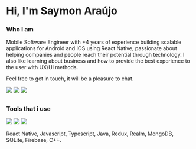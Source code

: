 <h1 >Hi, I'm Saymon Araújo</h1>
  
<h3 >Who I am</h3>

<p>
Mobile Software Engineer with +4 years of experience building scalable applications for Android and IOS using React Native, passionate about helping companies and people reach their potential through technology. I also like learning about business and how to provide the best experience to the user with UX/UI methods.
</p>
  
  
<div>
 <p>Feel free to get in touch, it will be a pleasure to chat.</p>
  <a href="https://www.linkedin.com/in/saymon-araujo/" target="_blank"><img src="https://img.shields.io/badge/LinkedIn-0077B5?style=for-the-badge&logo=linkedin&logoColor=white" target="_blank"></a>
  <a href="mailto:saymonbrandon@gmail.com?subject=Hello%20Saymon,%20From%20Github"><img src="https://img.shields.io/badge/gmail-%23D14836.svg?&style=for-the-badge&logo=gmail&logoColor=white" /></a>
  <a href="https://t.me/saymon_araujo_dev"><img src="https://img.shields.io/badge/Telegram-2CA5E0?style=for-the-badge&logo=telegram&logoColor=white" /></a>&nbsp;&nbsp;&nbsp;&nbsp;
</div>
  
##
  <h3 >Tools that i use</h3>
<p >
  <img src="https://img.shields.io/badge/react_native-%2320232a.svg?style=for-the-badge&logo=react&logoColor=%2361DAFB" />
  <img src="https://img.shields.io/badge/redux-%23593d88.svg?style=for-the-badge&logo=redux&logoColor=white" />
  <img src="https://img.shields.io/badge/typescript-%23007ACC.svg?style=for-the-badge&logo=typescript&logoColor=white" />&nbsp;&nbsp;
</p>
<p >React Native, Javascript, Typescript, Java, Redux, Realm, MongoDB, SQLite, Firebase, C++.</p>
</div>
